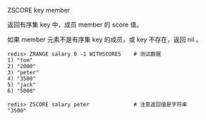 ZSCORE key member

返回有序集 key 中，成员 member 的 score 值。

如果 member 元素不是有序集 key 的成员，或 key 不存在，返回 nil 。

```
redis> ZRANGE salary 0 -1 WITHSCORES    # 测试数据
1) "tom"
2) "2000"
3) "peter"
4) "3500"
5) "jack"
6) "5000"

redis> ZSCORE salary peter              # 注意返回值是字符串
"3500"
```